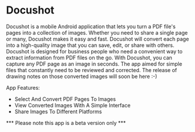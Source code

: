 # Docushot
Docushot is a mobile Android application that lets you turn a PDF file's pages into a collection of images. Whether you need to share a single page or many, Docushot makes it easy and fast. Docushot will convert each page into a high-quality image that you can save, edit, or share with others. Docushot is designed for business people who need a convenient way to extract information from PDF files on the go. With Docushot, you can capture any PDF page as an image in seconds. The app aimed for simple files that constantly need to be reviewed and corrected. The release of drawing notes on those converted images will soon be here :-)

App Features: 
* Select And Convert PDF Pages To Images
* View Converted Images With A Simple Interface
* Share Images To Different Platforms

*** Please note this app is a beta version only ***
